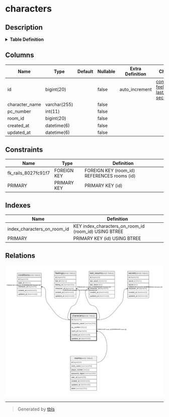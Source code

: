 # characters

## Description

<details>
<summary><strong>Table Definition</strong></summary>

```sql
CREATE TABLE `characters` (
  `id` bigint(20) NOT NULL AUTO_INCREMENT,
  `character_name` varchar(255) NOT NULL,
  `pc_number` int(11) NOT NULL,
  `room_id` bigint(20) NOT NULL,
  `created_at` datetime(6) NOT NULL,
  `updated_at` datetime(6) NOT NULL,
  PRIMARY KEY (`id`),
  KEY `index_characters_on_room_id` (`room_id`),
  CONSTRAINT `fk_rails_8027fc91f7` FOREIGN KEY (`room_id`) REFERENCES `rooms` (`id`)
) ENGINE=InnoDB AUTO_INCREMENT=[Redacted by tbls] DEFAULT CHARSET=utf8
```

</details>

## Columns

| Name | Type | Default | Nullable | Extra Definition | Children | Parents | Comment |
| ---- | ---- | ------- | -------- | --------------- | -------- | ------- | ------- |
| id | bigint(20) |  | false | auto_increment | [conditions](conditions.md) [feelings](feelings.md) [last_resorts](last_resorts.md) [secrets](secrets.md) |  |  |
| character_name | varchar(255) |  | false |  |  |  |  |
| pc_number | int(11) |  | false |  |  |  |  |
| room_id | bigint(20) |  | false |  |  | [rooms](rooms.md) |  |
| created_at | datetime(6) |  | false |  |  |  |  |
| updated_at | datetime(6) |  | false |  |  |  |  |

## Constraints

| Name | Type | Definition |
| ---- | ---- | ---------- |
| fk_rails_8027fc91f7 | FOREIGN KEY | FOREIGN KEY (room_id) REFERENCES rooms (id) |
| PRIMARY | PRIMARY KEY | PRIMARY KEY (id) |

## Indexes

| Name | Definition |
| ---- | ---------- |
| index_characters_on_room_id | KEY index_characters_on_room_id (room_id) USING BTREE |
| PRIMARY | PRIMARY KEY (id) USING BTREE |

## Relations

![er](characters.svg)

---

> Generated by [tbls](https://github.com/k1LoW/tbls)
